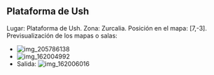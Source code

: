 ## Plataforma de Ush
Lugar: Plataforma de Ush.
Zona: Zurcalia.
Posición en el mapa: [7,-3].
Previsualización de los mapas o salas:
- ![img_205786138](https://media.discordapp.net/attachments/1115311447145193482/1115347955449335970/205786138.jpg)
- ![img_162004992](https://media.discordapp.net/attachments/1115311447145193482/1115333031520129157/162004992.jpg)
- Salida: ![img_162006016](https://media.discordapp.net/attachments/1115311447145193482/1115333033034252298/162006016.jpg)